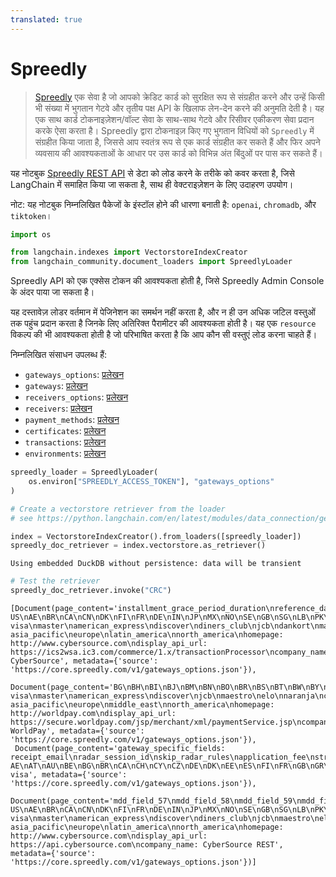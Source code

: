 ```yaml
---
translated: true
---
```


# Spreedly

>[Spreedly](https://docs.spreedly.com/) एक सेवा है जो आपको क्रेडिट कार्ड को सुरक्षित रूप से संग्रहीत करने और उन्हें किसी भी संख्या में भुगतान गेटवे और तृतीय पक्ष API के खिलाफ लेन-देन करने की अनुमति देती है। यह एक साथ कार्ड टोकनाइज़ेशन/वॉल्ट सेवा के साथ-साथ गेटवे और रिसीवर एकीकरण सेवा प्रदान करके ऐसा करता है। Spreedly द्वारा टोकनाइज़ किए गए भुगतान विधियों को `Spreedly` में संग्रहीत किया जाता है, जिससे आप स्वतंत्र रूप से एक कार्ड संग्रहीत कर सकते हैं और फिर अपने व्यवसाय की आवश्यकताओं के आधार पर उस कार्ड को विभिन्न अंत बिंदुओं पर पास कर सकते हैं।

यह नोटबुक [Spreedly REST API](https://docs.spreedly.com/reference/api/v1/) से डेटा को लोड करने के तरीके को कवर करता है, जिसे LangChain में समाहित किया जा सकता है, साथ ही वेक्टराइज़ेशन के लिए उदाहरण उपयोग।

नोट: यह नोटबुक निम्नलिखित पैकेजों के इंस्टॉल होने की धारणा बनाती है: `openai`, `chromadb`, और `tiktoken`।

```python
import os

from langchain.indexes import VectorstoreIndexCreator
from langchain_community.document_loaders import SpreedlyLoader
```

Spreedly API को एक एक्सेस टोकन की आवश्यकता होती है, जिसे Spreedly Admin Console के अंदर पाया जा सकता है।

यह दस्तावेज़ लोडर वर्तमान में पेजिनेशन का समर्थन नहीं करता है, और न ही उन अधिक जटिल वस्तुओं तक पहुंच प्रदान करता है जिनके लिए अतिरिक्त पैरामीटर की आवश्यकता होती है। यह एक `resource` विकल्प की भी आवश्यकता होती है जो परिभाषित करता है कि आप कौन सी वस्तुएं लोड करना चाहते हैं।

निम्नलिखित संसाधन उपलब्ध हैं:
- `gateways_options`: [प्रलेखन](https://docs.spreedly.com/reference/api/v1/#list-supported-gateways)
- `gateways`: [प्रलेखन](https://docs.spreedly.com/reference/api/v1/#list-created-gateways)
- `receivers_options`: [प्रलेखन](https://docs.spreedly.com/reference/api/v1/#list-supported-receivers)
- `receivers`: [प्रलेखन](https://docs.spreedly.com/reference/api/v1/#list-created-receivers)
- `payment_methods`: [प्रलेखन](https://docs.spreedly.com/reference/api/v1/#list)
- `certificates`: [प्रलेखन](https://docs.spreedly.com/reference/api/v1/#list-certificates)
- `transactions`: [प्रलेखन](https://docs.spreedly.com/reference/api/v1/#list49)
- `environments`: [प्रलेखन](https://docs.spreedly.com/reference/api/v1/#list-environments)

```python
spreedly_loader = SpreedlyLoader(
    os.environ["SPREEDLY_ACCESS_TOKEN"], "gateways_options"
)
```

```python
# Create a vectorstore retriever from the loader
# see https://python.langchain.com/en/latest/modules/data_connection/getting_started.html for more details

index = VectorstoreIndexCreator().from_loaders([spreedly_loader])
spreedly_doc_retriever = index.vectorstore.as_retriever()
```

```output
Using embedded DuckDB without persistence: data will be transient
```

```python
# Test the retriever
spreedly_doc_retriever.invoke("CRC")
```

```output
[Document(page_content='installment_grace_period_duration\nreference_data_code\ninvoice_number\ntax_management_indicator\noriginal_amount\ninvoice_amount\nvat_tax_rate\nmobile_remote_payment_type\ngratuity_amount\nmdd_field_1\nmdd_field_2\nmdd_field_3\nmdd_field_4\nmdd_field_5\nmdd_field_6\nmdd_field_7\nmdd_field_8\nmdd_field_9\nmdd_field_10\nmdd_field_11\nmdd_field_12\nmdd_field_13\nmdd_field_14\nmdd_field_15\nmdd_field_16\nmdd_field_17\nmdd_field_18\nmdd_field_19\nmdd_field_20\nsupported_countries: US\nAE\nBR\nCA\nCN\nDK\nFI\nFR\nDE\nIN\nJP\nMX\nNO\nSE\nGB\nSG\nLB\nPK\nsupported_cardtypes: visa\nmaster\namerican_express\ndiscover\ndiners_club\njcb\ndankort\nmaestro\nelo\nregions: asia_pacific\neurope\nlatin_america\nnorth_america\nhomepage: http://www.cybersource.com\ndisplay_api_url: https://ics2wsa.ic3.com/commerce/1.x/transactionProcessor\ncompany_name: CyberSource', metadata={'source': 'https://core.spreedly.com/v1/gateways_options.json'}),
 Document(page_content='BG\nBH\nBI\nBJ\nBM\nBN\nBO\nBR\nBS\nBT\nBW\nBY\nBZ\nCA\nCC\nCF\nCH\nCK\nCL\nCM\nCN\nCO\nCR\nCV\nCX\nCY\nCZ\nDE\nDJ\nDK\nDO\nDZ\nEC\nEE\nEG\nEH\nES\nET\nFI\nFJ\nFK\nFM\nFO\nFR\nGA\nGB\nGD\nGE\nGF\nGG\nGH\nGI\nGL\nGM\nGN\nGP\nGQ\nGR\nGT\nGU\nGW\nGY\nHK\nHM\nHN\nHR\nHT\nHU\nID\nIE\nIL\nIM\nIN\nIO\nIS\nIT\nJE\nJM\nJO\nJP\nKE\nKG\nKH\nKI\nKM\nKN\nKR\nKW\nKY\nKZ\nLA\nLC\nLI\nLK\nLS\nLT\nLU\nLV\nMA\nMC\nMD\nME\nMG\nMH\nMK\nML\nMN\nMO\nMP\nMQ\nMR\nMS\nMT\nMU\nMV\nMW\nMX\nMY\nMZ\nNA\nNC\nNE\nNF\nNG\nNI\nNL\nNO\nNP\nNR\nNU\nNZ\nOM\nPA\nPE\nPF\nPH\nPK\nPL\nPN\nPR\nPT\nPW\nPY\nQA\nRE\nRO\nRS\nRU\nRW\nSA\nSB\nSC\nSE\nSG\nSI\nSK\nSL\nSM\nSN\nST\nSV\nSZ\nTC\nTD\nTF\nTG\nTH\nTJ\nTK\nTM\nTO\nTR\nTT\nTV\nTW\nTZ\nUA\nUG\nUS\nUY\nUZ\nVA\nVC\nVE\nVI\nVN\nVU\nWF\nWS\nYE\nYT\nZA\nZM\nsupported_cardtypes: visa\nmaster\namerican_express\ndiscover\njcb\nmaestro\nelo\nnaranja\ncabal\nunionpay\nregions: asia_pacific\neurope\nmiddle_east\nnorth_america\nhomepage: http://worldpay.com\ndisplay_api_url: https://secure.worldpay.com/jsp/merchant/xml/paymentService.jsp\ncompany_name: WorldPay', metadata={'source': 'https://core.spreedly.com/v1/gateways_options.json'}),
 Document(page_content='gateway_specific_fields: receipt_email\nradar_session_id\nskip_radar_rules\napplication_fee\nstripe_account\nmetadata\nidempotency_key\nreason\nrefund_application_fee\nrefund_fee_amount\nreverse_transfer\naccount_id\ncustomer_id\nvalidate\nmake_default\ncancellation_reason\ncapture_method\nconfirm\nconfirmation_method\ncustomer\ndescription\nmoto\noff_session\non_behalf_of\npayment_method_types\nreturn_email\nreturn_url\nsave_payment_method\nsetup_future_usage\nstatement_descriptor\nstatement_descriptor_suffix\ntransfer_amount\ntransfer_destination\ntransfer_group\napplication_fee_amount\nrequest_three_d_secure\nerror_on_requires_action\nnetwork_transaction_id\nclaim_without_transaction_id\nfulfillment_date\nevent_type\nmodal_challenge\nidempotent_request\nmerchant_reference\ncustomer_reference\nshipping_address_zip\nshipping_from_zip\nshipping_amount\nline_items\nsupported_countries: AE\nAT\nAU\nBE\nBG\nBR\nCA\nCH\nCY\nCZ\nDE\nDK\nEE\nES\nFI\nFR\nGB\nGR\nHK\nHU\nIE\nIN\nIT\nJP\nLT\nLU\nLV\nMT\nMX\nMY\nNL\nNO\nNZ\nPL\nPT\nRO\nSE\nSG\nSI\nSK\nUS\nsupported_cardtypes: visa', metadata={'source': 'https://core.spreedly.com/v1/gateways_options.json'}),
 Document(page_content='mdd_field_57\nmdd_field_58\nmdd_field_59\nmdd_field_60\nmdd_field_61\nmdd_field_62\nmdd_field_63\nmdd_field_64\nmdd_field_65\nmdd_field_66\nmdd_field_67\nmdd_field_68\nmdd_field_69\nmdd_field_70\nmdd_field_71\nmdd_field_72\nmdd_field_73\nmdd_field_74\nmdd_field_75\nmdd_field_76\nmdd_field_77\nmdd_field_78\nmdd_field_79\nmdd_field_80\nmdd_field_81\nmdd_field_82\nmdd_field_83\nmdd_field_84\nmdd_field_85\nmdd_field_86\nmdd_field_87\nmdd_field_88\nmdd_field_89\nmdd_field_90\nmdd_field_91\nmdd_field_92\nmdd_field_93\nmdd_field_94\nmdd_field_95\nmdd_field_96\nmdd_field_97\nmdd_field_98\nmdd_field_99\nmdd_field_100\nsupported_countries: US\nAE\nBR\nCA\nCN\nDK\nFI\nFR\nDE\nIN\nJP\nMX\nNO\nSE\nGB\nSG\nLB\nPK\nsupported_cardtypes: visa\nmaster\namerican_express\ndiscover\ndiners_club\njcb\nmaestro\nelo\nunion_pay\ncartes_bancaires\nmada\nregions: asia_pacific\neurope\nlatin_america\nnorth_america\nhomepage: http://www.cybersource.com\ndisplay_api_url: https://api.cybersource.com\ncompany_name: CyberSource REST', metadata={'source': 'https://core.spreedly.com/v1/gateways_options.json'})]
```
